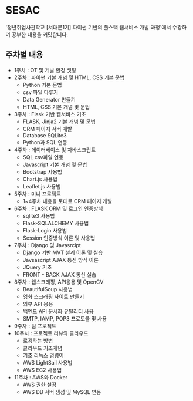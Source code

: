 # SESAC
'청년취업사관학교 [서대문1기] 파이썬 기반의 풀스택 웹서비스 개발 과정'에서 수강하며 공부한 내용을 커밋합니다.
## 주차별 내용
- 1주차 : OT 및 개발 환경 셋팅
- 2주차 : 파이썬 기본 개념 및 HTML, CSS 기본 문법
    - Python 기본 문법
    - csv 파일 다루기
    - Data Generator 만들기
    - HTML, CSS 기본 개념 및 문법
- 3주차 : Flask 기반 웹서비스 기초
    - FLASK, Jinja2 기본 개념 및 문법
    - CRM 페이지 서버 개발
    - Database SQLite3
    - Python과 SQL 연동
- 4주차 : 데이터베이스 및 자바스크립트
    - SQL csv파일 연동
    - Javascript 기본 개념 및 문법
    - Bootstrap 사용법
    - Chart.js 사용법
    - Leaflet.js 사용법
- 5주차 : 미니 프로젝트
    - 1~4주차 내용을 토대로 CRM 페이지 개발
- 6주차 : FLASK ORM 및 로그인 인증방식
  - sqlite3 사용법
  - Flask-SQLALCHEMY 사용법
  - Flask-Login 사용법
  - Session 인증방식 이론 및 사용법
- 7주차 : Django 및 Javasrcipt
  - Django 기반 MVT 설계 이론 및 실습
  - Javsascript AJAX 통신 방식 이론
  - JQuery 기초
  - FRONT - BACK AJAX 통신 실습
- 8주차 : 웹스크래핑, API응용 및 OpenCV
  - BeautifulSoup 사용법
  - 영화 스크래핑 사이트 만들기
  - 외부 API 응용
  - 백엔드 API 문서화 유틸리티 사용
  - SMTP, IAMP, POP3 프로토콜 및 사용
- 9주차 : 팀 프로젝트
- 10주차 : 프로젝트 리뷰와 클라우드
  - 로깅하는 방법
  - 클라우드 기초개념
  - 기초 리눅스 명령어
  - AWS LightSail 사용법
  - AWS EC2 사용법
- 11주차 : AWS와 Docker
  - AWS 권한 설정
  - AWS DB 서버 생성 및 MySQL 연동